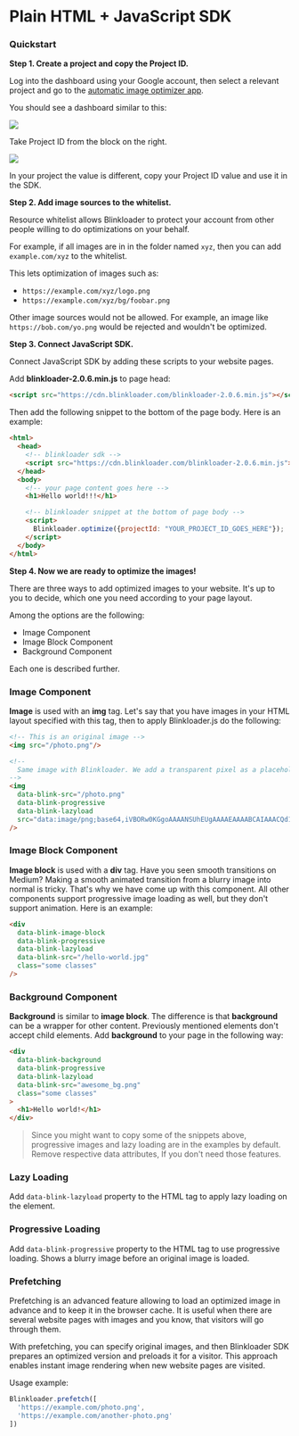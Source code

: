 # Plain HTML + JavaScript SDK

### Quickstart

**Step 1. Create a project and copy the Project ID.**

Log into the dashboard using your Google account, then select a relevant project and go to the
<a href='/image-optimizer' target='_blank'>automatic image optimizer app</a>.

You should see a dashboard similar to this:

<img src='https://user-images.githubusercontent.com/1095400/47969500-7f60ca80-e02d-11e8-980b-508f14960c91.png'/>

Take Project ID from the block on the right.

<img src='https://cdn.staging-blinkloader.com/express/2gzemB8EavusbVtQ0btwyawka/image_optimizer_project_id.png'/>

In your project the value is different, copy your Project ID value and use it in the SDK.

**Step 2. Add image sources to the whitelist.**

Resource whitelist allows Blinkloader to protect your account from other
people willing to do optimizations on your behalf.

For example, if all images are in in the folder named `xyz`, then you can
add `example.com/xyz` to the whitelist.

This lets optimization of images such as:
* `https://example.com/xyz/logo.png`
* `https://example.com/xyz/bg/foobar.png`

Other image sources would not be allowed. For example, an image like `https://bob.com/yo.png`
would be rejected and wouldn't be optimized.

**Step 3. Connect JavaScript SDK.**

Connect JavaScript SDK by adding these scripts to your website pages.

Add **blinkloader-2.0.6.min.js** to page head:

```html
<script src="https://cdn.blinkloader.com/blinkloader-2.0.6.min.js"></script>
```

Then add the following snippet to the bottom of the page body. Here is an example:

```html
<html>
  <head>
    <!-- blinkloader sdk -->
    <script src="https://cdn.blinkloader.com/blinkloader-2.0.6.min.js"></script>
  </head>
  <body>
    <!-- your page content goes here -->    
    <h1>Hello world!!!</h1>

    <!-- blinkloader snippet at the bottom of page body -->
    <script>
      Blinkloader.optimize({projectId: "YOUR_PROJECT_ID_GOES_HERE"});
    </script>
  </body>
</html>
```

**Step 4. Now we are ready to optimize the images!**

There are three ways to add optimized images to your website. It's up to you
to decide, which one you need according to your page layout.

Among the options are the following:
* Image Component
* Image Block Component
* Background Component

Each one is described further.

### Image Component

**Image** is used with an **img** tag. Let's say that you have images in your HTML
layout specified with this tag, then to apply Blinkloader.js do the following:

```html
<!-- This is an original image -->
<img src="/photo.png"/>

<!--
  Same image with Blinkloader. We add a transparent pixel as a placeholder to avoid glitches.
-->
<img
  data-blink-src="/photo.png"
  data-blink-progressive
  data-blink-lazyload
  src="data:image/png;base64,iVBORw0KGgoAAAANSUhEUgAAAAEAAAABCAIAAACQd1PeAAAABnRSTlMA/wD/AP83WBt9AAAADElEQVQI12P4//8/AAX+Av7czFnnAAAAAElFTkSuQmCC"
/>
```

### Image Block Component

**Image block** is used with a **div** tag. Have you seen smooth transitions on Medium? Making a smooth animated transition from a blurry image into normal is tricky. That's why we have come up with this component. All other components support progressive image loading as well, but they don't support animation. Here is an example:

```html
<div
  data-blink-image-block
  data-blink-progressive
  data-blink-lazyload
  data-blink-src="/hello-world.jpg"
  class="some classes"
/>
```

### Background Component

**Background** is similar to **image block**. The difference is that **background** can be a wrapper for other content. Previously mentioned elements don't accept child elements.
Add **background** to your page in the following way:

```html
<div
  data-blink-background
  data-blink-progressive
  data-blink-lazyload
  data-blink-src="awesome_bg.png"
  class="some classes"
>
  <h1>Hello world!</h1>
</div>
```

> Since you might want to copy some of the snippets above, progressive images and lazy loading are in the examples by default. Remove respective data attributes, If you don't need those features.

### Lazy Loading

Add `data-blink-lazyload` property to the HTML tag to apply lazy loading on the element.

### Progressive Loading

Add `data-blink-progressive` property to the HTML tag to use progressive loading.
Shows a blurry image before an original image is loaded.

### Prefetching

Prefetching is an advanced feature allowing to load an optimized image in advance and to keep it
in the browser cache. It is useful when there are several website pages with images and you
know, that visitors will go through them.

With prefetching, you can specify original images, and then Blinkloader SDK prepares an
optimized version and preloads it for a visitor. This approach enables instant image
rendering when new website pages are visited.

Usage example:

```js
Blinkloader.prefetch([
  'https://example.com/photo.png',
  'https://example.com/another-photo.png'
])
```
